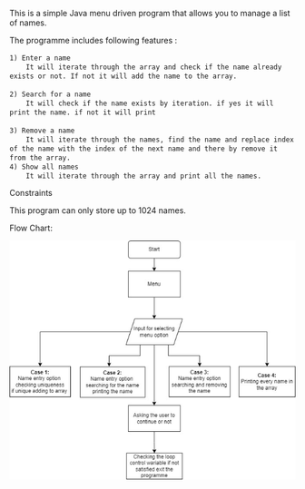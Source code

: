 This is a simple Java menu driven program that allows you to manage a list of names.

The programme includes following features :

    1) Enter a name
        It will iterate through the array and check if the name already exists or not. If not it will add the name to the array.

    2) Search for a name
        It will check if the name exists by iteration. if yes it will print the name. if not it will print

    3) Remove a name
        It will iterate through the names, find the name and replace index of the name with the index of the next name and there by remove it from the array.
    4) Show all names
        It will iterate through the array and print all the names.

Constraints

This program can only store up to 1024 names.

Flow Chart:

![alt text](flowchart.jpg)
